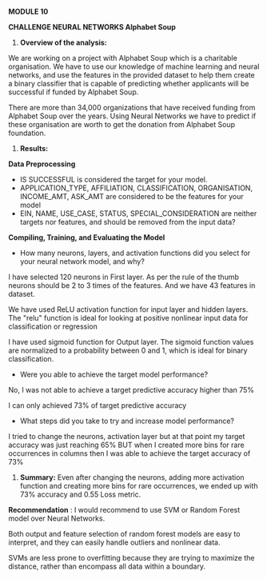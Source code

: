 **MODULE 10**

**CHALLENGE
 NEURAL NETWORKS Alphabet Soup**

1. **Overview of the analysis:**

We are working on a project with Alphabet Soup which is a charitable organisation. We have to use our knowledge of machine learning and neural networks, and use the features in the provided dataset to help them create a binary classifier that is capable of predicting whether applicants will be successful if funded by Alphabet Soup.

There are more than 34,000 organizations that have received funding from Alphabet Soup over the years. Using Neural Networks we have to predict if these organisation are worth to get the donation from Alphabet Soup foundation.

1. **Results:**

**Data Preprocessing**

  - IS SUCCESSFUL is considered the target for your model.
  - APPLICATION\_TYPE, AFFILIATION, CLASSIFICATION, ORGANISATION, INCOME\_AMT, ASK\_AMT are considered to be the features for your model
  - EIN, NAME, USE\_CASE, STATUS, SPECIAL\_CONSIDERATION are neither targets nor features, and should be removed from the input data?

**Compiling, Training, and Evaluating the Model**

  - How many neurons, layers, and activation functions did you select for your neural network model, and why?

I have selected 120 neurons in First layer. As per the rule of the thumb neurons should be 2 to 3 times of the features. And we have 43 features in dataset.

We have used ReLU activation function for input layer and hidden layers. The &quot;relu&quot; function is ideal for looking at positive nonlinear input data for classification or regression

I have used sigmoid function for Output layer. The sigmoid function values are normalized to a probability between 0 and 1, which is ideal for binary classification.

  - Were you able to achieve the target model performance?

No, I was not able to achieve a target predictive accuracy higher than 75%

I can only achieved 73% of target predictive accuracy

  - What steps did you take to try and increase model performance?

I tried to change the neurons, activation layer but at that point my target accuracy was just reaching 65% BUT when I created more bins for rare occurrences in columns then I was able to achieve the target accuracy of 73%

1. **Summary:**  Even after changing the neurons, adding more activation function and creating more bins for rare occurrences, we ended up with 73% accuracy and 0.55 Loss metric.

**Recommendation** : I would recommend to use SVM or Random Forest model over Neural Networks.

Both output and feature selection of random forest models are easy to interpret, and they can easily handle outliers and nonlinear data.

SVMs are less prone to overfitting because they are trying to maximize the distance, rather than encompass all data within a boundary.
